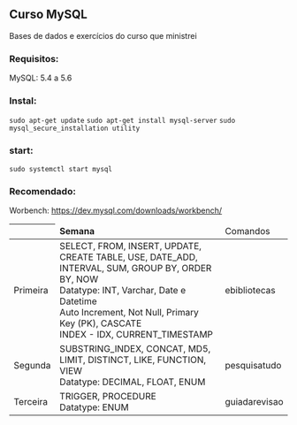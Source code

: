 ## Curso MySQL ##
Bases de dados e exercícios do curso que ministrei

### Requisitos:
MySQL: 5.4 a 5.6

### Instal:

`sudo apt-get update`
`sudo apt-get install mysql-server`
`sudo mysql_secure_installation utility`

### start:

`sudo systemctl start mysql`

### Recomendado:
Worbench: https://dev.mysql.com/downloads/workbench/

<table>
	<thead>	
		<th>
			<td>
				<b>Semana</b>
			</td>
			<td>
				Comandos
			</td>
		</th>
	</thead>
	<tbody>
		<tr>
			<td>
				Primeira
			</td>
			<td>
				SELECT, FROM, INSERT, UPDATE, CREATE TABLE, USE, DATE_ADD, INTERVAL, SUM, GROUP BY, ORDER BY, NOW<br>
				Datatype: INT, Varchar, Date e Datetime<br/>
				Auto Increment, Not Null, Primary Key (PK), CASCATE<br/>
				INDEX - IDX, CURRENT_TIMESTAMP
			</td>
			<td>
				ebibliotecas
			</td>
		</tr>
		<tr>
			<td>
				Segunda
			</td>
			<td>
				SUBSTRING_INDEX, CONCAT, MD5, LIMIT, DISTINCT, LIKE, FUNCTION, VIEW<br>
				Datatype: DECIMAL, FLOAT, ENUM<br/>
			</td>
			<td>
				pesquisatudo
			</td>
		</tr>
		<tr>
			<td>
				Terceira
			</td>
			<td>
				TRIGGER, PROCEDURE <br>
				Datatype: ENUM
			</td>
			<td>
				guiadarevisao
			</td>
		</tr>
	</tbody>
</table>
